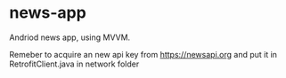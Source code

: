 # news-app
Andriod news app, using MVVM.

Remeber to acquire an new api key from https://newsapi.org and put it in RetrofitClient.java in network folder
